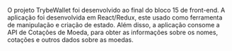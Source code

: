 O projeto TrybeWallet foi desenvolvido ao final do bloco 15 de front-end. A aplicação foi desenvolvida em React/Redux, este usado como ferramenta de manipulação e criação de estado. Além disso, a aplicação consome a API de Cotações de Moeda, para obter as informações sobre os nomes, cotações e outros dados sobre as moedas.